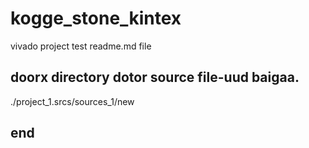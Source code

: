 # kogge_stone_kintex
vivado project
test readme.md file

## doorx directory dotor source file-uud baigaa.
./project_1.srcs/sources_1/new 
## end